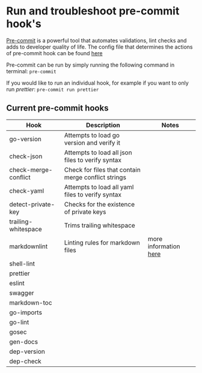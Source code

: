# Run and troubleshoot pre-commit hook's

[Pre-commit](https://pre-commit.com/) is a powerful tool that automates validations, lint checks and adds to developer quality of life. The config file that determines the actions of pre-commit hook can be found [here](/path/.pre-commit-config.yaml)

Pre-commit can be run by simply running the following command in terminal:
`pre-commit`

If you would like to run an individual hook, for example if you want to only run *prettier*: `pre-commit run prettier`

## Current pre-commit hooks

| Hook  | Description | Notes |
| ------------- | ------------- |------------- |
| go-version  | Attempts to load go version and verify it  |
|  check-json  | Attempts to load all json files to verify syntax |
| check-merge-conflict  | Check for files that contain merge conflict strings |
| check-yaml  | Attempts to load all yaml files to verify syntax |
| detect-private-key  | Checks for the existence of private keys |
|  trailing-whitespace | Trims trailing whitespace |
| markdownlint  | Linting rules for markdown files | more information [here](http://github.com/igorshubovych/markdownlint-cli)
| shell-lint  |  |
|  prettier |  |
| eslint  |  |
| swagger  |  |
| markdown-toc  |  |
| go-imports  |  |
| go-lint |  |
| gosec |  |
| gen-docs |  |
| dep-version |  |
| dep-check |  |
